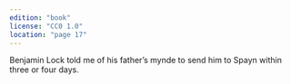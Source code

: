 ```yaml
---
edition: "book"
license: "CC0 1.0"
location: "page 17"
---
```

Benjamin Lock
told me of his father’s mynde to send him to Spayn within three
or four days.

